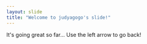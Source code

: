 ```yaml
---
layout: slide
title: "Welcome to judyagogo's slide!"
---
```

It's going great so far...
Use the left arrow to go back!